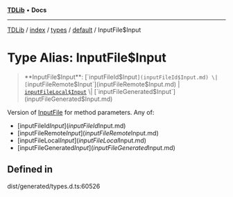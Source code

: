 [**TDLib**](../../../../../../README.md) • **Docs**

***

[TDLib](../../../../../../modules.md) / [index](../../../../../README.md) / [types](../../../README.md) / [default](../README.md) / InputFile$Input

# Type Alias: InputFile$Input

> **InputFile$Input**: [`inputFileId$Input`](inputFileId$Input.md) \| [`inputFileRemote$Input`](inputFileRemote$Input.md) \| [`inputFileLocal$Input`](inputFileLocal$Input.md) \| [`inputFileGenerated$Input`](inputFileGenerated$Input.md)

Version of [InputFile](InputFile.md) for method parameters.
Any of:
- [inputFileId$Input](inputFileId$Input.md)
- [inputFileRemote$Input](inputFileRemote$Input.md)
- [inputFileLocal$Input](inputFileLocal$Input.md)
- [inputFileGenerated$Input](inputFileGenerated$Input.md)

## Defined in

dist/generated/types.d.ts:60526
